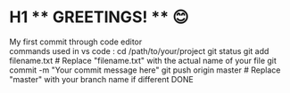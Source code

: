 # H1 ** GREETINGS! ** :blush:
My first commit through code editor <br>
commands used in vs code :
cd /path/to/your/project
git status
git add filename.txt  # Replace "filename.txt" with the actual name of your file
git commit -m "Your commit message here"
git push origin master  # Replace "master" with your branch name if different
DONE 